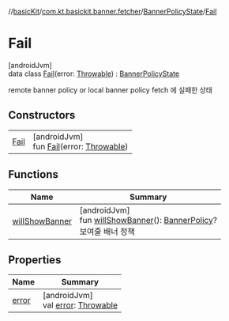 //[basicKit](../../../../index.md)/[com.kt.basickit.banner.fetcher](../../index.md)/[BannerPolicyState](../index.md)/[Fail](index.md)

# Fail

[androidJvm]\
data class [Fail](index.md)(error: [Throwable](https://kotlinlang.org/api/latest/jvm/stdlib/kotlin/-throwable/index.html)) : [BannerPolicyState](../index.md)

remote banner policy or local banner policy fetch 에 실패한 상태

## Constructors

| | |
|---|---|
| [Fail](-fail.md) | [androidJvm]<br>fun [Fail](-fail.md)(error: [Throwable](https://kotlinlang.org/api/latest/jvm/stdlib/kotlin/-throwable/index.html)) |

## Functions

| Name | Summary |
|---|---|
| [willShowBanner](../will-show-banner.md) | [androidJvm]<br>fun [willShowBanner](../will-show-banner.md)(): [BannerPolicy](../../../com.kt.basickit.banner.domain.entity/-banner-policy/index.md)?<br>보여줄 배너 정책 |

## Properties

| Name | Summary |
|---|---|
| [error](error.md) | [androidJvm]<br>val [error](error.md): [Throwable](https://kotlinlang.org/api/latest/jvm/stdlib/kotlin/-throwable/index.html) |
